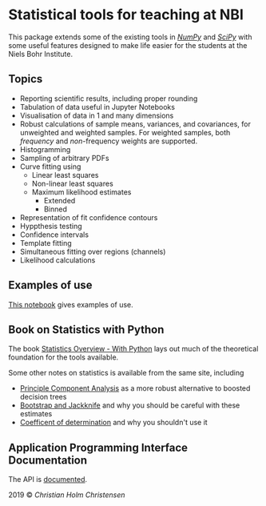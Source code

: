 # Statistical tools for teaching at NBI 

This package extends some of the existing tools in
[_NumPy_](https://numpy.org) and [_SciPy_](https://scipy.org) with
some useful features designed to make life easier for the students at
the Niels Bohr Institute. 

## Topics

- Reporting scientific results, including proper rounding 
- Tabulation of data useful in Jupyter Notebooks 
- Visualisation of data in 1 and many dimensions 
- Robust calculations of sample means, variances, and covariances, for
  unweighted and weighted samples.  For weighted samples, both
  _frequency_ and _non_-frequency weights are supported. 
- Histogramming 
- Sampling of arbitrary PDFs 
- Curve fitting using 
  - Linear least squares 
  - Non-linear least squares 
  - Maximum likelihood estimates 
    - Extended 
    - Binned 
- Representation of fit confidence contours 
- Hyppthesis testing 
- Confidence intervals 
- Template fitting 
- Simultaneous fitting over regions (channels)
- Likelihood calculations 

## Examples of use 

[This
notebook](https://cholmcc.gitlab.io/nbi-python/statistics/#nbi_stat_exa)
gives examples of use. 

## Book on Statistics with Python 

The book [Statistics Overview - With
Python](https://cholmcc.gitlab.io/nbi-python/statistics/#Statistik)
lays out much of the theoretical foundation for the tools available. 

Some other notes on statistics is available from the same site, including 

- [Principle Component Analysis](https://cholmcc.gitlab.io/nbi-python/statistics/#PCA) as a more robust alternative to boosted decision trees 
- [Bootstrap and Jackknife](https://cholmcc.gitlab.io/nbi-python/statistics/#Boostrap) and why you should be careful with these estimates 
- [Coefficent of determination](https://cholmcc.gitlab.io/nbi-python/statistics/#R2) and why you shouldn't use it 

## Application Programming Interface Documentation 

The API is
[documented](https://cholmcc.gitlab.io/nbi-python/statistics/nbi_stat). 

2019 © _Christian Holm Christensen_
